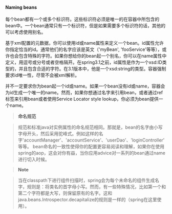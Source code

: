 #### Naming beans

每个bean都有一个或多个标识符。这些标识符必须是唯一的在容器中所包含的bean中。一个bean通常只有一个标识符，但是如果需要多个标识符的话，其他的可以考虑使用别名。

基于xml配置的元数据，你可以使用id或name属性来定义一个bean。id属性允许你指定恰当的id。通常他们的名字应该是英文（'myBean', 'fooService'等等），或许也会包含特殊的字符。如果你想给你的bean起一个别名，你可以在name属性中定义，用逗号或分号或者空格隔开。在spring3.1之前，id属性是作为一个xsd:ID类型的，并且包含合适的字符。在3.1版本中，他是一个xsd:string的类型。容器强制要求id唯一性，尽管不会被xml解析。

并不一定要求你为bean起一个id或name。如果一个bean没有id或name，容器会为id生成一个唯一的name。然而，如果你想通过名字来引用bean，或者通过ref标签来引用bean或者使用Service Locator style lookup，你必须为bean提供一个name。

>**命名规范**

>规范和标准java对实例属性的命名规范相同。那就是，bean的名字由小写字母开头，然后采用驼峰式。例如这样的名字'accountManager'、'accountService'、'userDao'、'loginController'等等。
>bean命名的一致性使得你的配置更容易阅读和理解，如果你在使用spring的aop，这会对你有益，当你应用advice对一系列的bean通过name进行切入时候。

>**Note**

>当在classpath下进行组件扫描时，spring会为每个未命名的组件生成名字，规则是：将类名的首字母小写。然而，有一些特殊情况，比如第一个和第二个字符都是大写，则保留原有的名字。这和java.beans.Introspector.decapitalize的规则是一样的（spring在这里使用）。